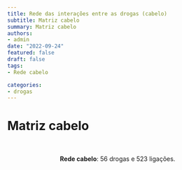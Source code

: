 ```yaml
---
title: Rede das interações entre as drogas (cabelo)
subtitle: Matriz cabelo
summary: Matriz cabelo
authors:
- admin
date: "2022-09-24"
featured: false
draft: false
tags: 
- Rede cabelo

categories:
- drogas
---
```


<script type="text/javascript" src="https://d3js.org/d3.v6.min.js"></script>
<!-- <script type="text/javascript" src="js/formatter.js"> </script> -->
<link rel="stylesheet" type="text/css" href="css/style.css">

# Matriz cabelo

<div id="rede_cabelo"></div>
<script type="text/javascript" src="js/rede_cabelo.js"> </script>
<br>
<p style="text-align: center"><b>Rede cabelo</b>: 56 drogas e 523 ligações.<p/><br>